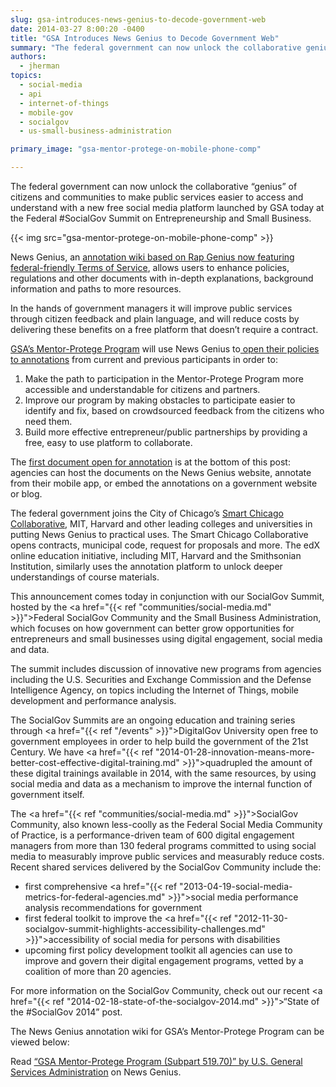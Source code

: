 ```yaml
---
slug: gsa-introduces-news-genius-to-decode-government-web
date: 2014-03-27 8:00:20 -0400
title: "GSA Introduces News Genius to Decode Government Web"
summary: "The federal government can now unlock the collaborative genius of citizens and communities to make public services easier to access and understand with a new free social media platform launched by GSA today at the Federal #SocialGov Summit on Entrepreneurship and Small Business."
authors:
  - jherman
topics:
  - social-media
  - api
  - internet-of-things
  - mobile-gov
  - socialgov
  - us-small-business-administration

primary_image: "gsa-mentor-protege-on-mobile-phone-comp"

---
```


The federal government can now unlock the collaborative “genius” of citizens and communities to make public services easier to access and understand with a new free social media platform launched by GSA today at the Federal #SocialGov Summit on Entrepreneurship and Small Business.

{{< img src="gsa-mentor-protege-on-mobile-phone-comp" >}}

News Genius, an <a href="http://news.rapgenius.com/">annotation wiki based on Rap Genius now featuring federal-friendly Terms of Service</a>, allows users to enhance policies, regulations and other documents with in-depth explanations, background information and paths to more resources.

In the hands of government managers it will improve public services through citizen feedback and plain language, and will reduce costs by delivering these benefits on a free platform that doesn’t require a contract.

<a href="http://www.gsa.gov/portal/content/105301?utm_source=SBU&utm_medium=print-radio&utm_term=mentorprotege&utm_campaign=shortcuts">GSA’s Mentor-Protege Program</a> will use News Genius to<a href="http://news.rapgenius.com/Us-general-services-administration-gsa-mentor-protege-program-subpart-51970-annotated"> open their policies to annotations</a> from current and previous participants in order to:

1. Make the path to participation in the Mentor-Protege Program more accessible and understandable for citizens and partners.
2. Improve our program by making obstacles to participate easier to identify and fix, based on crowdsourced feedback from the citizens who need them.
3. Build more effective entrepreneur/public partnerships by providing a free, easy to use platform to collaborate.

The <a href="http://news.rapgenius.com/Us-general-services-administration-gsa-mentor-protege-program-subpart-51970-annotated">first document open for annotation</a> is at the bottom of this post: agencies can host the documents on the News Genius website, annotate from their mobile app, or embed the annotations on a government website or blog.

The federal government joins the City of Chicago’s <a href="http://news.rapgenius.com/SmartChicago">Smart Chicago Collaborative</a>, MIT, Harvard and other leading colleges and universities in putting News Genius to practical uses. The Smart Chicago Collaborative opens contracts, municipal code, request for proposals and more. The edX online education initiative, including MIT, Harvard and the Smithsonian Institution, similarly uses the annotation platform to unlock deeper understandings of course materials.

This announcement comes today in conjunction with our SocialGov Summit, hosted by the <a href="{{< ref "communities/social-media.md" >}}">Federal SocialGov Community</a> and the Small Business Administration, which focuses on how government can better grow opportunities for entrepreneurs and small businesses using digital engagement, social media and data.

The summit includes discussion of innovative new programs from agencies including the U.S. Securities and Exchange Commission and the Defense Intelligence Agency, on topics including the Internet of Things, mobile development and performance analysis.

The SocialGov Summits are an ongoing education and training series through <a href="{{< ref "/events" >}}">DigitalGov University</a> open free to government employees in order to help build the government of the 21st Century. We have <a href="{{< ref "2014-01-28-innovation-means-more-better-cost-effective-digital-training.md" >}}">quadrupled the amount of these digital trainings</a> available in 2014, with the same resources, by using social media and data as a mechanism to improve the internal function of government itself.

The <a href="{{< ref "communities/social-media.md" >}}">SocialGov Community</a>, also known less-coolly as the Federal Social Media Community of Practice, is a performance-driven team of 600 digital engagement managers from more than 130 federal programs committed to using social media to measurably improve public services and measurably reduce costs. Recent shared services delivered by the SocialGov Community include the:

* first comprehensive <a href="{{< ref "2013-04-19-social-media-metrics-for-federal-agencies.md" >}}">social media performance analysis recommendations</a> for government
* first federal toolkit to improve the <a href="{{< ref "2012-11-30-socialgov-summit-highlights-accessibility-challenges.md" >}}">accessibility of social media for persons with disabilities</a>
* upcoming first policy development toolkit all agencies can use to improve and govern their digital engagement programs, vetted by a coalition of more than 20 agencies.

For more information on the SocialGov Community, check out our recent <a href="{{< ref "2014-02-18-state-of-the-socialgov-2014.md" >}}">“State of the #SocialGov 2014” post</a>.

The News Genius annotation wiki for GSA’s Mentor-Protege Program can be viewed below:

Read <a href="http://news.rapgenius.com/Us-general-services-administration-gsa-mentor-protege-program-subpart-51970-annotated">“GSA Mentor-Protege Program (Subpart 519.70)” by U.S. General Services Administration</a> on News Genius.
